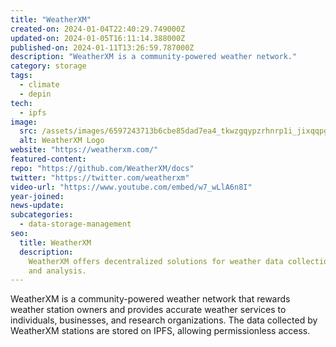 ```yaml
---
title: "WeatherXM"
created-on: 2024-01-04T22:40:29.749000Z
updated-on: 2024-01-05T16:11:14.388000Z
published-on: 2024-01-11T13:26:59.787000Z
description: "WeatherXM is a community-powered weather network."
category: storage
tags:
  - climate
  - depin
tech:
  - ipfs
image:
  src: /assets/images/6597243713b6cbe85dad7ea4_tkwzgqypzrhnrp1i_jixqqpgoeqydofsk6p7muppqji.png
  alt: WeatherXM Logo
website: "https://weatherxm.com/"
featured-content:
repo: "https://github.com/WeatherXM/docs"
twitter: "https://twitter.com/weatherxm"
video-url: "https://www.youtube.com/embed/w7_wLlA6n8I"
year-joined:
news-update:
subcategories:
  - data-storage-management
seo:
  title: WeatherXM
  description:
    WeatherXM offers decentralized solutions for weather data collection
    and analysis.
---
```


WeatherXM is a community-powered weather network that rewards weather station owners and provides accurate weather services to individuals, businesses, and research organizations. The data collected by WeatherXM stations are stored on IPFS, allowing permissionless access.
